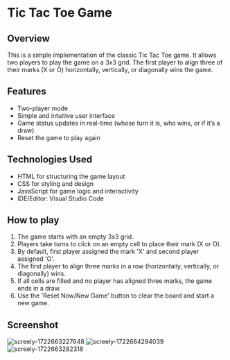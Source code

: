 # Tic Tac Toe Game

## Overview
This is a simple implementation of the classic Tic Tac Toe game. It allows two players to play the game on a 3x3 grid. The first player to align three of their marks (X or O) horizontally, vertically, or diagonally wins the game.

## Features
- Two-player mode
- Simple and intuitive user interface
- Game status updates in real-time (whose turn it is, who wins, or if it’s a draw)
- Reset the game to play again

## Technologies Used
- HTML for structuring the game layout
- CSS for styling and design
- JavaScript for game logic and interactivity
- IDE/Editor: Visual Studio Code

## How to play
1. The game starts with an empty 3x3 grid.
2. Players take turns to click on an empty cell to place their mark (X or O).
4. By default, first player assigned the mark 'X' and second player assigned 'O'.
3. The first player to align three marks in a row (horizontally, vertically, or diagonally) wins.
4. If all cells are filled and no player has aligned three marks, the game ends in a draw.
5. Use the 'Reset Now/New Game' button to clear the board and start a new game.

## Screenshot
![screely-1722663227648](https://github.com/user-attachments/assets/47ac4434-16ae-4319-a63f-05fe889f2533)
![screely-1722664294039](https://github.com/user-attachments/assets/a738d3c5-7740-4745-b2be-a1dd40d9aa61)
![screely-1722663282318](https://github.com/user-attachments/assets/98f6fbc0-337e-44b6-9603-e536f138610a)
